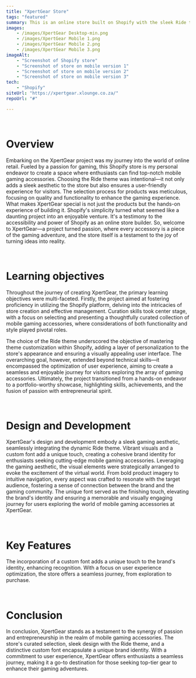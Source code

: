 ```yaml
---
title: "XpertGear Store"
tags: "featured"
summary: This is an online store built on Shopify with the sleek Ride theme, this store seamlessly combines style and function. It was a personal project I started for passion and practice, to experience the simplicity of Shopify - an online store builder.
images: 
    - /images/XpertGear Desktop-min.png
    - /images/XpertGear Mobile 1.png
    - /images/XpertGear Mobile 2.png
    - /images/XpertGear Mobile 3.png
imageAlt:
    - "Screenshot of Shopify store"
    - "Screenshot of store on mobile version 1"
    - "Screenshot of store on mobile version 2"
    - "Screenshot of store on mobile version 3"
tech:
    - "Shopify"
siteUrl: "https://xpertgear.xlounge.co.za/"
repoUrl: "#"

---
```


<br>
<h1>Overview</h1>
<p> Embarking on the XpertGear project was my journey into the world of online retail. Fueled by a passion for gaming, this Shopify store is my personal endeavor to create a space where enthusiasts can find top-notch mobile gaming accessories. Choosing the Ride theme was intentional—it not only adds a sleek aesthetic to the store but also ensures a user-friendly experience for visitors. The selection process for products was meticulous, focusing on quality and functionality to enhance the gaming experience. What makes XpertGear special is not just the products but the hands-on experience of building it. Shopify's simplicity turned what seemed like a daunting project into an enjoyable venture. It's a testimony to the accessibility and power of Shopify as an online store builder. So, welcome to XpertGear—a project turned passion, where every accessory is a piece of the gaming adventure, and the store itself is a testament to the joy of turning ideas into reality.</p>
<br>
<h1> Learning <span>objectives</span></h1>
<p>Throughout the journey of creating XpertGear, the primary learning objectives were multi-faceted. Firstly, the project aimed at fostering proficiency in utilizing the Shopify platform, delving into the intricacies of store creation and effective management. Curation skills took center stage, with a focus on selecting and presenting a thoughtfully curated collection of mobile gaming accessories, where considerations of both functionality and style played pivotal roles.

The choice of the Ride theme underscored the objective of mastering theme customization within Shopify, adding a layer of personalization to the store's appearance and ensuring a visually appealing user interface. The overarching goal, however, extended beyond technical skills—it encompassed the optimization of user experience, aiming to create a seamless and enjoyable journey for visitors exploring the array of gaming accessories. Ultimately, the project transitioned from a hands-on endeavor to a portfolio-worthy showcase, highlighting skills, achievements, and the fusion of passion with entrepreneurial spirit.
</p>
<br>
<h1> Design and <span>Development</span></h1>
<p>
XpertGear's design and development embody a sleek gaming aesthetic, seamlessly integrating the dynamic Ride theme. Vibrant visuals and a custom font add a unique touch, creating a cohesive brand identity for enthusiasts seeking cutting-edge mobile gaming accessories. Leveraging the gaming aesthetic, the visual elements were strategically arranged to evoke the excitement of the virtual world. From bold product imagery to intuitive navigation, every aspect was crafted to resonate with the target audience, fostering a sense of connection between the brand and the gaming community. The unique font served as the finishing touch, elevating the brand's identity and ensuring a memorable and visually engaging journey for users exploring the world of mobile gaming accessories at XpertGear.</p>
<br>
<h1>Key <span>Features</span></h1>
<p>The incorporation of a custom font adds a unique touch to the brand's identity, enhancing recognition. With a focus on user experience optimization, the store offers a seamless journey, from exploration to purchase. </p>
<br>
<h1>Conclusion</h1>
<p>In conclusion, XpertGear stands as a testament to the synergy of passion and entrepreneurship in the realm of mobile gaming accessories. The store's curated selection, sleek design with the Ride theme, and a distinctive custom font encapsulate a unique brand identity. With a commitment to user experience, XpertGear offers enthusiasts a seamless journey, making it a go-to destination for those seeking top-tier gear to enhance their gaming adventures.</p>
<br>